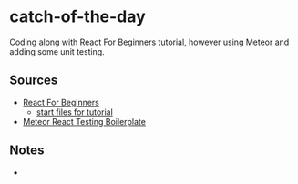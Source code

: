 # catch-of-the-day

Coding along with React For Beginners tutorial, however using Meteor and adding some unit testing.

## Sources
* [React For Beginners](https://reactforbeginners.com/)
    * [start files for tutorial](https://github.com/wesbos/React-For-Beginners-Starter-Files)
* [Meteor React Testing Boilerplate](https://github.com/sjm-practice/meteor-react-testing-bp)

## Notes
* 
